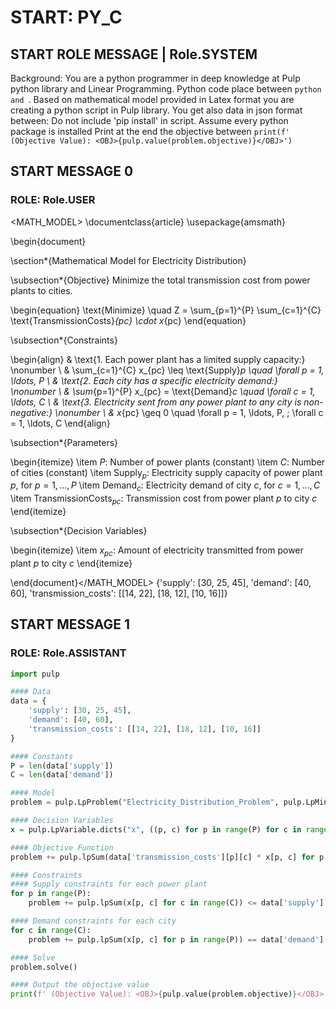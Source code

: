# START: PY_C 
## START ROLE MESSAGE | Role.SYSTEM 
Background: You are a python programmer in deep knowledge at Pulp python library and Linear Programming. Python code place between ```python and ```. Based on mathematical model provided in Latex format you are creating a python script in Pulp library. You get also data in json format between: <DATA></DATA> Do not include 'pip install' in script. Assume every python package is installed Print at the end the objective between <OBJ></OBJ> `print(f' (Objective Value): <OBJ>{pulp.value(problem.objective)}</OBJ>')` 
## START MESSAGE 0 
### ROLE: Role.USER
<MATH_MODEL>
\documentclass{article}
\usepackage{amsmath}

\begin{document}

\section*{Mathematical Model for Electricity Distribution}

\subsection*{Objective}
Minimize the total transmission cost from power plants to cities.

\begin{equation}
\text{Minimize} \quad Z = \sum_{p=1}^{P} \sum_{c=1}^{C} \text{TransmissionCosts}_{pc} \cdot x_{pc}
\end{equation}

\subsection*{Constraints}

\begin{align}
& \text{1. Each power plant has a limited supply capacity:} \nonumber \\
& \sum_{c=1}^{C} x_{pc} \leq \text{Supply}_p \quad \forall p = 1, \ldots, P \\
& \text{2. Each city has a specific electricity demand:} \nonumber \\
& \sum_{p=1}^{P} x_{pc} = \text{Demand}_c \quad \forall c = 1, \ldots, C \\
& \text{3. Electricity sent from any power plant to any city is non-negative:} \nonumber \\
& x_{pc} \geq 0 \quad \forall p = 1, \ldots, P, \; \forall c = 1, \ldots, C
\end{align}

\subsection*{Parameters}

\begin{itemize}
    \item $P$: Number of power plants (constant)
    \item $C$: Number of cities (constant)
    \item $\text{Supply}_p$: Electricity supply capacity of power plant $p$, for $p = 1, \ldots, P$
    \item $\text{Demand}_c$: Electricity demand of city $c$, for $c = 1, \ldots, C$
    \item $\text{TransmissionCosts}_{pc}$: Transmission cost from power plant $p$ to city $c$
\end{itemize}

\subsection*{Decision Variables}

\begin{itemize}
    \item $x_{pc}$: Amount of electricity transmitted from power plant $p$ to city $c$
\end{itemize}

\end{document}</MATH_MODEL>
<DATA>
{'supply': [30, 25, 45], 'demand': [40, 60], 'transmission_costs': [[14, 22], [18, 12], [10, 16]]}</DATA>


## START MESSAGE 1 
### ROLE: Role.ASSISTANT
```python
import pulp

#### Data
data = {
    'supply': [30, 25, 45],
    'demand': [40, 60],
    'transmission_costs': [[14, 22], [18, 12], [10, 16]]
}

#### Constants
P = len(data['supply'])
C = len(data['demand'])

#### Model
problem = pulp.LpProblem("Electricity_Distribution_Problem", pulp.LpMinimize)

#### Decision Variables
x = pulp.LpVariable.dicts("x", ((p, c) for p in range(P) for c in range(C)), lowBound=0, cat='Continuous')

#### Objective Function
problem += pulp.lpSum(data['transmission_costs'][p][c] * x[p, c] for p in range(P) for c in range(C))

#### Constraints
#### Supply constraints for each power plant
for p in range(P):
    problem += pulp.lpSum(x[p, c] for c in range(C)) <= data['supply'][p]

#### Demand constraints for each city
for c in range(C):
    problem += pulp.lpSum(x[p, c] for p in range(P)) == data['demand'][c]

#### Solve
problem.solve()

#### Output the objective value
print(f' (Objective Value): <OBJ>{pulp.value(problem.objective)}</OBJ>')
```

